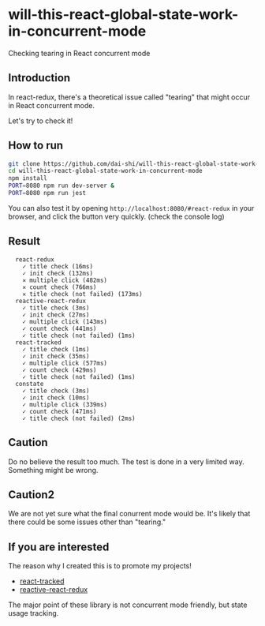 # will-this-react-global-state-work-in-concurrent-mode

Checking tearing in React concurrent mode

## Introduction

In react-redux, there's a theoretical issue called "tearing"
that might occur in React concurrent mode.

Let's try to check it!

## How to run

```bash
git clone https://github.com/dai-shi/will-this-react-global-state-work-in-concurrent-mode.git
cd will-this-react-global-state-work-in-concurrent-mode
npm install
PORT=8080 npm run dev-server &
PORT=8080 npm run jest
```

You can also test it by opening `http://localhost:8080/#react-redux`
in your browser, and click the button very quickly. (check the console log)

## Result

```
  react-redux
    ✓ title check (16ms)
    ✓ init check (132ms)
    ✕ multiple click (482ms)
    ✕ count check (766ms)
    ✕ title check (not failed) (173ms)
  reactive-react-redux
    ✓ title check (3ms)
    ✓ init check (27ms)
    ✓ multiple click (143ms)
    ✓ count check (441ms)
    ✓ title check (not failed) (1ms)
  react-tracked
    ✓ title check (1ms)
    ✓ init check (35ms)
    ✓ multiple click (577ms)
    ✓ count check (429ms)
    ✓ title check (not failed) (1ms)
  constate
    ✓ title check (3ms)
    ✓ init check (10ms)
    ✓ multiple click (339ms)
    ✓ count check (471ms)
    ✓ title check (not failed) (2ms)
```

## Caution

Do no believe the result too much.
The test is done in a very limited way.
Something might be wrong.

## Caution2

We are not yet sure what the final conurrent mode would be.
It's likely that there could be some issues other than "tearing."

## If you are interested

The reason why I created this is to promote my projects!

- [react-tracked](https://github.com/dai-shi/react-tracked)
- [reactive-react-redux](https://github.com/dai-shi/reactive-react-redux)

The major point of these library is not concurrent mode friendly,
but state usage tracking.
